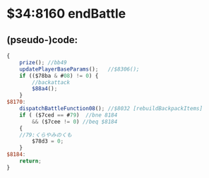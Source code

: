 ﻿
# $34:8160 endBattle

<summary></summary>

## (pseudo-)code:
```js
{
	prize(); //bb49
	updatePlayerBaseParams();	//$8306();
	if (($78ba & #08) != 0) {
		//backattack
		$88a4();
	}
$8170:
	dispatchBattleFunction08();	//$8032 [rebuildBackpackItems]
	if ( ($7ced == #79)  //bne 8184
		&& ($7cee != 0) //beq $8184
	{
	//79:くらやみのくも
		$78d3 = 0;
	}
$8184:
	return;
}
```



